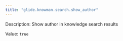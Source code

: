 ```yaml
---
title: "glide.knowman.search.show_author"
---
```


Description: Show author in knowledge search results

Value: `true`